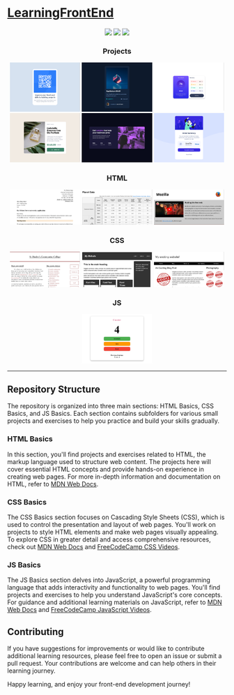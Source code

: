 # [LearningFrontEnd](https://satyamvyas04.github.io/LearningFrontEnd/)

<p align='center'><img src="https://user-images.githubusercontent.com/74038190/238200426-29fd6286-4e7b-4d6c-818f-c4765d5e39a9.gif" width='100'>
<img src="https://user-images.githubusercontent.com/74038190/238200428-67f477ed-6624-42da-99f0-1a7b1a16eecb.gif" width='100'>
<img src="https://user-images.githubusercontent.com/74038190/212257454-16e3712e-945a-4ca2-b238-408ad0bf87e6.gif" width='100'>
</p>

<h3 align='center'>Projects</h3>
<p align="center">
  <a href = 'https://satyamvyas04.github.io/LearningFrontEnd/FrontEndMentor/QR%20Code/' ><img src="./ProjectImages/QrCode.png" width="32%" alt='QrCodeCard'/></a>
  <a href = "https://satyamvyas04.github.io/LearningFrontEnd/FrontEndMentor/NFTCard/"><img src = './ProjectImages/NFTCard.png' width='32%' alt='NFTCard'></a>
  <a href = "https://satyamvyas04.github.io/LearningFrontEnd/FrontEndMentor/ResultsSummary/"><img src = './ProjectImages/ResultsSummary.png' width='32%' alt='ResultsPage'></a>
  <a href = "https://satyamvyas04.github.io/LearningFrontEnd/FrontEndMentor/ProductCard"><img src = './ProjectImages/ProductReview.png' width='32%' alt='ProductCard'></a>
  <a href = "https://satyamvyas04.github.io/LearningFrontEnd/FrontEndMentor/CompanyStatsCard"><img src = './ProjectImages/CompanyStatsCard.png' width='32%' alt='CompanyStatsCard'></a>
  <a href = "https://satyamvyas04.github.io/LearningFrontEnd/FrontEndMentor/OrderCard"><img src = './ProjectImages/OrderCard.png' width='32%' alt='OrderCard'></a>
</p>

<h3 align='center'>HTML</h3>
<p align="center">
  <a href = 'https://satyamvyas04.github.io/LearningFrontEnd/HTMLBasics/Letter/Letter.html' ><img src="./ProjectImages/Letter.png" width="32%" alt='Letter'/></a>
  <a href = 'https://satyamvyas04.github.io/LearningFrontEnd/HTMLBasics/PlanetData/blank-template.html' ><img src="./ProjectImages/PlanetData.png" width="32%" alt='PlanetData'/></a>
  <a href = 'https://satyamvyas04.github.io/LearningFrontEnd/HTMLBasics/MozillaSplash/index.html' ><img src="./ProjectImages/Mozillas.png" width="32%" alt='MozillaSplashPage'/></a>
</p>

<h3 align='center'>CSS</h3>
<p align="center">
  <a href = 'https://satyamvyas04.github.io/LearningFrontEnd/CSSBasics/TypesettingHomePage/main.html' ><img src="./ProjectImages/TypeSetting.png" width="32%" alt='TypeSetting'/></a>
  <a href = 'https://satyamvyas04.github.io/LearningFrontEnd/CSSBasics/ResponsiveWebsite/home.html' ><img src="./ProjectImages/Responsive.png" width="32%" alt='ResponsiveWebsiteLayout'/></a>
  <a href = 'https://satyamvyas04.github.io/LearningFrontEnd/CSSBasics/WebsiteAssignment/home.html' ><img src="./ProjectImages/Website.png" width="32%" alt='WebsiteAssignment'/></a>
</p>

<h3 align='center'>JS</h3>
<p align="center">
  <a href = 'https://satyamvyas04.github.io/LearningFrontEnd/JSBasics/Counter/counter.html' ><img src="./ProjectImages/Counter.png" width="32%" alt='Counter'/></a>
</p>

---

## Repository Structure

The repository is organized into three main sections: HTML Basics, CSS Basics, and JS Basics. Each section contains subfolders for various small projects and exercises to help you practice and build your skills gradually.

### HTML Basics

In this section, you'll find projects and exercises related to HTML, the markup language used to structure web content. The projects here will cover essential HTML concepts and provide hands-on experience in creating web pages. For more in-depth information and documentation on HTML, refer to [MDN Web Docs](https://developer.mozilla.org/en-US/docs/Web/HTML).

### CSS Basics

The CSS Basics section focuses on Cascading Style Sheets (CSS), which is used to control the presentation and layout of web pages. You'll work on projects to style HTML elements and make web pages visually appealing. To explore CSS in greater detail and access comprehensive resources, check out [MDN Web Docs](https://developer.mozilla.org/en-US/docs/Web/CSS) and [FreeCodeCamp CSS Videos](https://www.freecodecamp.org/).

### JS Basics

The JS Basics section delves into JavaScript, a powerful programming language that adds interactivity and functionality to web pages. You'll find projects and exercises to help you understand JavaScript's core concepts. For guidance and additional learning materials on JavaScript, refer to [MDN Web Docs](https://developer.mozilla.org/en-US/docs/Web/JavaScript) and [FreeCodeCamp JavaScript Videos](https://www.freecodecamp.org/).

## Contributing

If you have suggestions for improvements or would like to contribute additional learning resources, please feel free to open an issue or submit a pull request. Your contributions are welcome and can help others in their learning journey.

Happy learning, and enjoy your front-end development journey!
